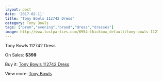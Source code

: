 ```yaml
---
layout: post
date: '2017-02-11'
title: "Tony Bowls 112742 Dress"
category: Tony Bowls
tags: ["prom","evening","brand","dress","dresses"]
image: http://www.lustparties.com/6954-thickbox_default/tony-bowls-112742-dress.jpg
---
```

Tony Bowls 112742 Dress

On Sales: **$398**
<a href="https://www.lustparties.com/en/tony-bowls/2386-tony-bowls-112742-dress.html"><amp-img layout="responsive" width="600" height="600" src="//www.lustparties.com/6954-thickbox_default/tony-bowls-112742-dress.jpg" alt="Tony Bowls 112742 Dress 0" /></a>
<a href="https://www.lustparties.com/en/tony-bowls/2386-tony-bowls-112742-dress.html"><amp-img layout="responsive" width="600" height="600" src="//www.lustparties.com/6957-thickbox_default/tony-bowls-112742-dress.jpg" alt="Tony Bowls 112742 Dress 1" /></a>
<a href="https://www.lustparties.com/en/tony-bowls/2386-tony-bowls-112742-dress.html"><amp-img layout="responsive" width="600" height="600" src="//www.lustparties.com/6956-thickbox_default/tony-bowls-112742-dress.jpg" alt="Tony Bowls 112742 Dress 2" /></a>
<a href="https://www.lustparties.com/en/tony-bowls/2386-tony-bowls-112742-dress.html"><amp-img layout="responsive" width="600" height="600" src="//www.lustparties.com/6955-thickbox_default/tony-bowls-112742-dress.jpg" alt="Tony Bowls 112742 Dress 3" /></a>

Buy it: [Tony Bowls 112742 Dress](https://www.lustparties.com/en/tony-bowls/2386-tony-bowls-112742-dress.html "Tony Bowls 112742 Dress")

View more: [Tony Bowls](https://www.lustparties.com/en/5-tony-bowls "Tony Bowls")